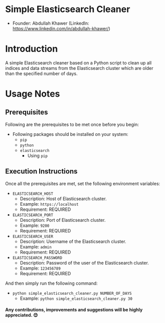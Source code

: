 # Simple Elasticsearch Cleaner

- Founder: Abdullah Khawer (LinkedIn: https://www.linkedin.com/in/abdullah-khawer/)

# Introduction

A simple Elasticsearch cleaner based on a Python script to clean up all indices and data streams
from the Elasticsearch cluster which are older than the specified number of days.

# Usage Notes

## Prerequisites

Following are the prerequisites to be met once before you begin:

- Following packages should be installed on your system:
   - `pip`
   - `python`
   - `elasticsearch`
      - Using `pip`

## Execution Instructions

Once all the prerequisites are met, set the following environment variables:
   - `ELASTICSEARCH_HOST`
      - Description: Host of Elasticsearch cluster.
      - Example: `https://localhost`
      - Requirement: REQUIRED
   - `ELASTICSEARCH_PORT`
      - Description: Port of Elasticsearch cluster.
      - Example: `9200`
      - Requirement: REQUIRED
   - `ELASTICSEARCH_USER`
      - Description: Username of the Elasticsearch cluster.
      - Example: `admin`
      - Requirement: REQUIRED
   - `ELASTICSEARCH_PASSWORD`
      - Description: Password of the user of the Elasticsearch cluster.
      - Example: `123456789`
      - Requirement: REQUIRED

And then simply run the following command:
- `python simple_elasticsearch_cleaner.py NUMBER_OF_DAYS`
   - Example: `python simple_elasticsearch_cleaner.py 30`

#### Any contributions, improvements and suggestions will be highly appreciated. 😊
